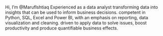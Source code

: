 Hi, I’m @MarufIshtiaq
Experienced as a data analyst transforming data into insights that can be used to inform business decisions. competent in Python, SQL, Excel and Power BI, with an emphasis on reporting, data visualization and cleaning. driven to apply data to solve issues, boost productivity and produce quantifiable business effects.
